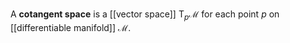 A **cotangent space** is a [[vector space]] $\mathop{T}_p \mathcal{M}$ for each point $p$ on [[differentiable manifold]] $\mathcal{M}$.
